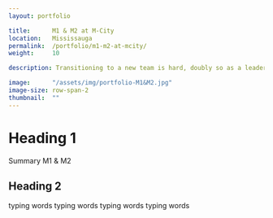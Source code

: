 ```yaml
---
layout: portfolio

title:      M1 & M2 at M-City
location:   Mississauga
permalink:  /portfolio/m1-m2-at-mcity/
weight:     10

description: Transitioning to a new team is hard, doubly so as a leader.

image:      "/assets/img/portfolio-M1&M2.jpg"
image-size: row-span-2
thumbnail:  ""
---
```


# Heading 1

Summary M1 & M2

## Heading 2

typing words typing words typing words typing words
